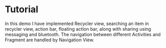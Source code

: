 # Tutorial
In this demo I have implemented Recycler view, searching an item in recycler view, action bar, floating action bar, along with sharing using messaging and bluetooth. The navigation between different Activities and Fragment are handled by Navigation View.
